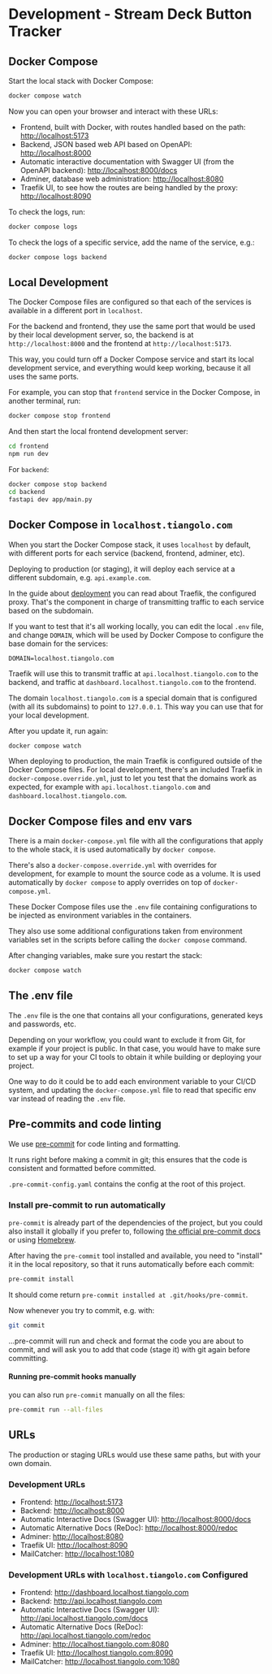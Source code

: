 # Development - Stream Deck Button Tracker

## Docker Compose

Start the local stack with Docker Compose:

```sh
docker compose watch
```

Now you can open your browser and interact with these URLs:

- Frontend, built with Docker, with routes handled based on the path: <http://localhost:5173>
- Backend, JSON based web API based on OpenAPI: <http://localhost:8000>
- Automatic interactive documentation with Swagger UI (from the OpenAPI backend): <http://localhost:8000/docs>
- Adminer, database web administration: <http://localhost:8080>
- Traefik UI, to see how the routes are being handled by the proxy: <http://localhost:8090>

To check the logs, run:

```sh
docker compose logs
```

To check the logs of a specific service, add the name of the service, e.g.:

```sh
docker compose logs backend
```

## Local Development

The Docker Compose files are configured so that each of the services is available in a different port in `localhost`.

For the backend and frontend, they use the same port that would be used by their local development server, so, the backend is at `http://localhost:8000` and the frontend at `http://localhost:5173`.

This way, you could turn off a Docker Compose service and start its local development service, and everything would keep working, because it all uses the same ports.

For example, you can stop that `frontend` service in the Docker Compose, in another terminal, run:

```sh
docker compose stop frontend
```

And then start the local frontend development server:

```sh
cd frontend
npm run dev
```

For `backend`:

```sh
docker compose stop backend
cd backend
fastapi dev app/main.py
```

## Docker Compose in `localhost.tiangolo.com`

When you start the Docker Compose stack, it uses `localhost` by default, with different ports for each service (backend, frontend, adminer, etc).

Deploying to production (or staging), it will deploy each service at a different subdomain, e.g. `api.example.com`.

In the guide about [deployment](DEPLOYMENT.md) you can read about Traefik, the configured proxy. That's the component in charge of transmitting traffic to each service based on the subdomain.

If you want to test that it's all working locally, you can edit the local `.env` file, and change `DOMAIN`, which will be used by Docker Compose to configure the base domain for the services:

```dotenv
DOMAIN=localhost.tiangolo.com
```

Traefik will use this to transmit traffic at `api.localhost.tiangolo.com` to the backend, and traffic at `dashboard.localhost.tiangolo.com` to the frontend.

The domain `localhost.tiangolo.com` is a special domain that is configured (with all its subdomains) to point to `127.0.0.1`. This way you can use that for your local development.

After you update it, run again:

```sh
docker compose watch
```

When deploying to production, the main Traefik is configured outside of the Docker Compose files. For local development, there's an included Traefik in `docker-compose.override.yml`, just to let you test that the domains work as expected, for example with `api.localhost.tiangolo.com` and `dashboard.localhost.tiangolo.com`.

## Docker Compose files and env vars

There is a main `docker-compose.yml` file with all the configurations that apply to the whole stack, it is used automatically by `docker compose`.

There's also a `docker-compose.override.yml` with overrides for development, for example to mount the source code as a volume. It is used automatically by `docker compose` to apply overrides on top of `docker-compose.yml`.

These Docker Compose files use the `.env` file containing configurations to be injected as environment variables in the containers.

They also use some additional configurations taken from environment variables set in the scripts before calling the `docker compose` command.

After changing variables, make sure you restart the stack:

```sh
docker compose watch
```

## The .env file

The `.env` file is the one that contains all your configurations, generated keys and passwords, etc.

Depending on your workflow, you could want to exclude it from Git, for example if your project is public. In that case, you would have to make sure to set up a way for your CI tools to obtain it while building or deploying your project.

One way to do it could be to add each environment variable to your CI/CD system, and updating the `docker-compose.yml` file to read that specific env var instead of reading the `.env` file.

## Pre-commits and code linting

We use [pre-commit](https://pre-commit.com/) for code linting and formatting.

It runs right before making a commit in git; this ensures that the code is consistent and formatted before committed.

`.pre-commit-config.yaml` contains the config at the root of this project.

### Install pre-commit to run automatically

`pre-commit` is already part of the dependencies of the project, but you could also install it globally if you prefer to, following [the official pre-commit docs](https://pre-commit.com/) or using [Homebrew](https://formulae.brew.sh/formula/pre-commit#default).

After having the `pre-commit` tool installed and available, you need to "install" it in the local repository, so that it runs automatically before each commit:

```sh
pre-commit install
```

It should come return `pre-commit installed at .git/hooks/pre-commit`.

Now whenever you try to commit, e.g. with:

```sh
git commit
```

...pre-commit will run and check and format the code you are about to commit, and will ask you to add that code (stage it) with git again before committing.

#### Running pre-commit hooks manually

you can also run `pre-commit` manually on all the files:

```sh
pre-commit run --all-files
```

## URLs

The production or staging URLs would use these same paths, but with your own domain.

### Development URLs

- Frontend: <http://localhost:5173>
- Backend: <http://localhost:8000>
- Automatic Interactive Docs (Swagger UI): <http://localhost:8000/docs>
- Automatic Alternative Docs (ReDoc): <http://localhost:8000/redoc>
- Adminer: <http://localhost:8080>
- Traefik UI: <http://localhost:8090>
- MailCatcher: <http://localhost:1080>

### Development URLs with `localhost.tiangolo.com` Configured

- Frontend: <http://dashboard.localhost.tiangolo.com>
- Backend: <http://api.localhost.tiangolo.com>
- Automatic Interactive Docs (Swagger UI): <http://api.localhost.tiangolo.com/docs>
- Automatic Alternative Docs (ReDoc): <http://api.localhost.tiangolo.com/redoc>
- Adminer: <http://localhost.tiangolo.com:8080>
- Traefik UI: <http://localhost.tiangolo.com:8090>
- MailCatcher: <http://localhost.tiangolo.com:1080>
